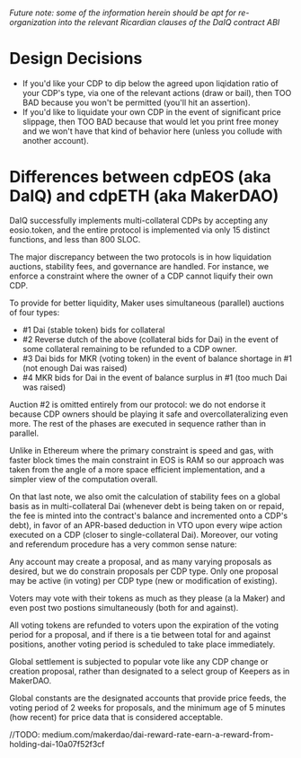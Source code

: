 
###### Future note: some of the information herein should be apt for re-organization into the relevant Ricardian clauses of the DaIQ contract ABI

# Design Decisions 

* If you'd like your CDP to dip below the agreed upon liqidation ratio of your CDP's type, via one of the relevant actions (draw or bail), then TOO BAD because you won't be permitted (you'll hit an assertion).
* If you'd like to liquidate your own CDP in the event of significant price slippage, then TOO BAD because that would let you print free money and we won't have that kind of behavior here (unless you collude with another account).

# Differences between cdpEOS (aka DaIQ) and cdpETH (aka MakerDAO)

DaIQ successfully implements multi-collateral CDPs by accepting any eosio.token, and the entire protocol is implemented via only 15 distinct functions, and less than 800 SLOC. 

The major discrepancy between the two protocols is in how
liquidation auctions, stability fees, and governance are handled. For instance, we enforce a constraint where the owner of a CDP cannot liquify their own CDP.

To provide for better liquidity, Maker uses simultaneous (parallel) auctions of four types:

* #1 Dai (stable token) bids for collateral
* #2 Reverse dutch of the above (collateral bids for Dai) in the event of some collateral remaining to be refunded to a CDP owner.
* #3 Dai bids for MKR (voting token) in the event of balance shortage in #1 (not enough Dai was raised)
* #4 MKR bids for Dai in the event of balance surplus in #1 (too much Dai was raised) 

Auction #2 is omitted entirely from our protocol: we do not endorse it because CDP owners should be playing it safe and overcollateralizing even more. The rest of the phases are executed in sequence rather than in parallel. 

Unlike in Ethereum where the primary constraint is speed and gas, with faster block times the main constraint in EOS is RAM so our approach was taken from the angle of a more space efficient implementation, and a simpler view of the computation overall. 

On that last note, we also omit the calculation of stability fees on a global basis as in multi-collateral Dai (whenever debt is being taken on or repaid, the fee is minted into the contract's balance and incremented onto a CDP's debt), in favor of an APR-based deduction in VTO upon every wipe action executed on a CDP (closer to single-collateral Dai). Moreover, our voting and referendum procedure has a very common sense nature:

Any account may create a proposal, and as many varying proposals as desired, but we do constrain proposals per CDP type. Only one proposal may be active (in voting) per CDP type (new or modification of existing).

Voters may vote with their tokens as much as they please (a la Maker) and even post two postions simultaneously (both for and against).

All voting tokens are refunded to voters upon the expiration of the voting period for a proposal, and if there is a tie between total for and against positions, another voting period is scheduled to take place immediately.

Global settlement is subjected to popular vote like any CDP change or creation proposal, rather than designated to a select group of Keepers as in MakerDAO.

Global constants are the designated accounts that provide price feeds, the voting period of 2 weeks for proposals, and the minimum age of 5 minutes (how recent) for price data that is considered acceptable. 

//TODO: 
medium.com/makerdao/dai-reward-rate-earn-a-reward-from-holding-dai-10a07f52f3cf